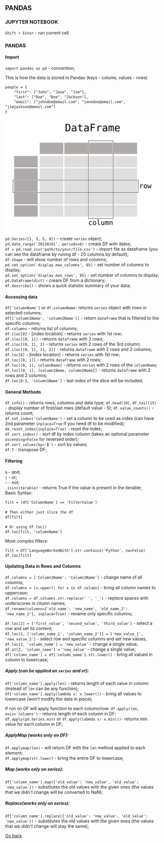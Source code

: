 ## PANDAS

### JUPYTER NOTEBOOK
`Shift + Enter` - run current cell

### PANDAS

#### Import
`import pandas as pd` - convention;  

This is how the data is stored in Pandas (keys - colums, values - rows)

    people = {
        "first": ["John", "Jane", "Jim"],
        "last": ["Doe", "Doe", "Jackson"],
        "email": ["johndoe@email.com", "janedoe@email.com", "jimjackson@email.com"]
    }

![DataFrame Representation](./assets/dataframe.svg)

`pd.Series([1, 3, 5, 8])` - create `series` object;  
`pd.date_range('20130101', periods=6)` - create DF with dates;  
`df = pd.read_csv('path/to/your/file.csv')` - import file as dataframe (you can see the dataframe by runing df - 20 columns by default);  
`df.shape` - will show number of rows and columns;   
`pd.set_option('display.max_columns', 85)` - set number of columns to display;  
`pd.set_option('display.max_rows', 85)` - set number of columns to display;   
`pd.DataFrame(dict)` - creare DF from a dictionary;  
`df.describe()` - shows a quick statistic summary of your data;  

#### Accessing data
`df['columnName']` or `df.columnName`- returns `series` object with rows in selected columns;  
`df[['column1Name', 'column2Name']]` - return `dataframe` that is filtered to the specific columns;  
`df.columns` - returns list of columns;  
`df.iloc[0]` - [index location] - returns `series` with 1st row;  
`df.iloc[[0, 1]]` - returns `dataframe` with 2 rows;  
`df.iloc[[0, 1], 2]` - returns `series` with 2 rows of the 3rd column;  
`df.iloc[[0, 1], [1, 2]]` - returns `dataframe` with 2 rows and 2 columns;  
`df.loc[0]` - [index location] - returns `series` with 1st row;  
`df.loc[[0, 1]]` - returns `dataframe` with 2 rows;  
`df.loc[[0, 1], columnName]` - returns `series` with 2 rows of the `columnName`;  
`df.loc[[0, 1], [column1Name, column2Name]]` - returns `dataframe` with 2 rows and 2 columns;  
`df.loc[0:3, 'column1Name']` - last index of the slice will be included;  

#### General Methods
`df.info()` - returns rows, columns and data type; 
`df.head(10)`, `df.tail(15)` - display number of first/last rows (default value - 5); 
`df.value_counts()` - returns count;  
`df.set_index('columnName')` - set a column to be used as index (can have 2nd parameter `inplace=True` if you need df to be modified);  
`de.reset_index(inplace=True)` - reset the index;  
`df.sort_index()` - sort df by index column (takes an optional parameter `ascending=False` for reversed order);  
`df.sort_values(by='B')` - sort by values;  
`df.T` - transpose DF;  


#### Filtering
`&` - and;  
`|` - or;  
`~` - not;  
`.isin(iterable)` - returns True if the value is present in the iterable;  
Basic Syntax:

    filt = (df['ColumnName'] == 'FilterValue')
    
    # Then either just slice the df
    df[filt]

    # Or using df.loc()
    df.loc[filt, 'columnName']

More complex filters:

    filt = df['LanguageWorkedWith'].str.contains('Python', na=False)
    df.loc[filt]

#### Updating Data in Rows and Columns

`df.columns = ['Column1Name', 'Column2Name']` - change name of all columns;  
`df.columns = [x.upper() for x in df.colums]` - bring all column names to uppercase;  
`df.columns = df.columns.str.replace(' ', '_')` - replace spaces with underscores in cilumn names;  
`df.rename(columns={'old_name': 'new_name', 'old_name_2': 'new_name_2'}, inplace=True)` - rename only specific columns;  

`df.loc[2] = ['first_value', 'second_value', 'third_value']` - select a row and set its content;  
`df.loc[2, ['column_name_1', 'column_name_2']] = ['new_value_1', 'new_value_2']` - select row and specific columns and set new values;  
`df.loc[2, 'column_name'] = 'new_value'` - change a single value;  
`df.at[2, 'column_name'] = 'new_value'` - change a single value;  
`df['column_name'] = df['column_name'].str.lower()` - bring all valued in column to lowercase;  

##### Apply (can be applied on `series` and `df`):
`df['column_name'].apply(len)` - returns length of each value in column (instead of `len` can be any function);  
`df['column_name'].apply(lambda x: x.lower())` - bring all values to lowercase (won't modify the data in place); 
 
If run on DF will apply function to each column/row:
`df.apply(len, axis='columns')` - returns length of each column in DF;  
`df.apply(pd.Series.min)` or `df.apply(labmda x: x.min())`- returns min value for each column in DF;  

##### ApplyMap (works only on DF):
`df.applymap(len)` - will return DF with the `len` method applied to each element;  
`df.applymap(str.lower)` - bring the entire DF to lowercase;  

##### Map (works only on series):
`df['column_name'].map({'old_value': 'new_value', 'old_value': 'new_value'})` - substitutes the old values with the given ones (the values that we didn't change will be converted to NaN);  

##### Replace(works only on series):
`df['column_name'].replace({'old_value': 'new_value', 'old_value': 'new_value'})` - substitutes the old values with the given ones (the values that we didn't change will stay the same);





[Go back](./README.md)
